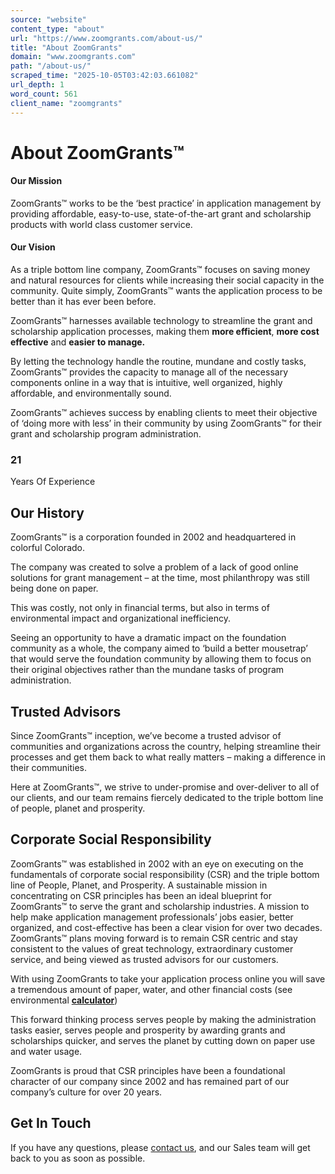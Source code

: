 ```yaml
---
source: "website"
content_type: "about"
url: "https://www.zoomgrants.com/about-us/"
title: "About ZoomGrants"
domain: "www.zoomgrants.com"
path: "/about-us/"
scraped_time: "2025-10-05T03:42:03.661082"
url_depth: 1
word_count: 561
client_name: "zoomgrants"
---
```


# About ZoomGrants™

#### Our Mission

ZoomGrants™ works to be the ‘best practice’ in application management by providing affordable, easy-to-use, state-of-the-art grant and scholarship products with world class customer service.

#### Our Vision

As a triple bottom line company, ZoomGrants™ focuses on saving money and natural resources for clients while increasing their social capacity in the community. Quite simply, ZoomGrants™ wants the application process to be better than it has ever been before.

ZoomGrants™ harnesses available technology to streamline the grant and scholarship application processes, making them **more efficient**, **more cost effective** and **easier to manage.**

By letting the technology handle the routine, mundane and costly tasks, ZoomGrants™ provides the capacity to manage all of the necessary components online in a way that is intuitive, well organized, highly affordable, and environmentally sound.

ZoomGrants™ achieves success by enabling clients to meet their objective of ‘doing more with less’ in their community by using ZoomGrants™ for their grant and scholarship program administration.

### 21

Years Of Experience

## Our History

ZoomGrants™ is a corporation founded in 2002 and headquartered in colorful Colorado.

The company was created to solve a problem of a lack of good online solutions for grant management – at the time, most philanthropy was still being done on paper.

This was costly, not only in financial terms, but also in terms of environmental impact and organizational inefficiency.

Seeing an opportunity to have a dramatic impact on the foundation community as a whole, the company aimed to ‘build a better mousetrap’ that would serve the foundation community by allowing them to focus on their original objectives rather than the mundane tasks of program administration.

## Trusted Advisors

Since ZoomGrants™ inception, we’ve become a trusted advisor of communities and organizations across the country, helping streamline their processes and get them back to what really matters – making a difference in their communities.

Here at ZoomGrants™, we strive to under-promise and over-deliver to all of our clients, and our team remains fiercely dedicated to the triple bottom line of people, planet and prosperity.

## Corporate Social Responsibility

ZoomGrants™ was established in 2002 with an eye on executing on the fundamentals of corporate social responsibility (CSR) and the triple bottom line of People, Planet, and Prosperity. A sustainable mission in concentrating on CSR principles has been an ideal blueprint for ZoomGrants™ to serve the grant and scholarship industries. A mission to help make application management professionals’ jobs easier, better organized, and cost-effective has been a clear vision for over two decades. ZoomGrants™ plans moving forward is to remain CSR centric and stay consistent to the values of great technology, extraordinary customer service, and being viewed as trusted advisors for our customers.

With using ZoomGrants to take your application process online you will save a tremendous amount of paper, water, and other financial costs (see environmental **[calculator](https://is3.website/projects/zoomgrants/pricing/)**)

This forward thinking process serves people by making the administration tasks easier, serves people and prosperity by awarding grants and scholarships quicker, and serves the planet by cutting down on paper use and water usage.

ZoomGrants is proud that CSR principles have been a foundational character of our company since 2002 and has remained part of our company’s culture for over 20 years.

## Get In Touch

If you have any questions, please [contact us](https://www.zoomgrants.com/about-us/contact-sales/), and our Sales team will get back to you as soon as possible.